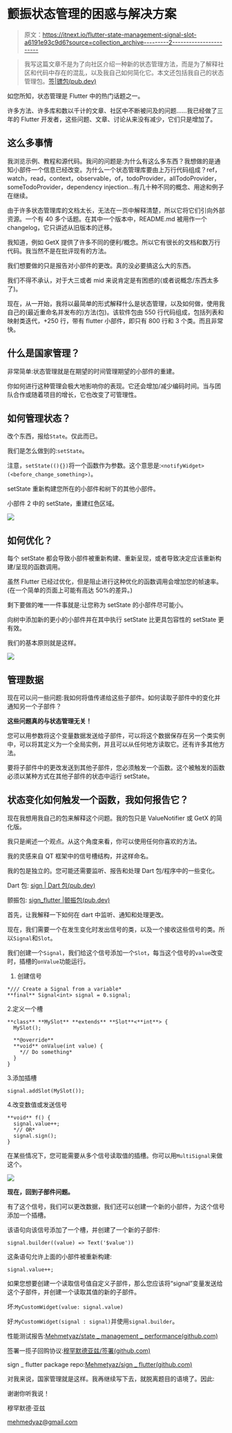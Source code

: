 # 颤振状态管理的困惑与解决方案

> 原文：<https://itnext.io/flutter-state-management-signal-slot-a6191e93c9d6?source=collection_archive---------2----------------------->

> 我写这篇文章不是为了向社区介绍一种新的状态管理方法，而是为了解释社区和代码中存在的混乱，以及我自己如何简化它。本文还包括我自己的状态管理包。[签|镖包(pub.dev)](https://pub.dev/packages/sign)

如您所知，状态管理是 Flutter 中的热门话题之一。

许多方法、许多库和数以千计的文章、社区中不断被问及的问题……我已经做了三年的 Flutter 开发者，这些问题、文章、讨论从来没有减少，它们只是增加了。

## 这么多事情

我浏览示例、教程和源代码。我问的问题是:为什么有这么多东西？我想做的是通知小部件一个信息已经改变。为什么一个状态管理库要由上万行代码组成？ref，watch，read，context，observable，of，todoProvider，allTodoProvider，someTodoProvider，dependency injection…有几十种不同的概念、用途和例子在继续。

由于许多状态管理库的文档太长，无法在一页中解释清楚，所以它将它们引向外部资源。一个有 40 多个话题。在其中一个版本中，README.md 被用作一个 changelog，它只讲述从旧版本的迁移。

我知道，例如 GetX 提供了许多不同的便利/概念。所以它有很长的文档和数万行代码。我当然不是在批评现有的方法。

我们想要做的只是报告对小部件的更改。真的没必要搞这么大的东西。

我们不得不承认，对于大三或者 mid 来说肯定是有困惑的(或者说概念/东西太多了)。

现在，从一开始，我将以最简单的形式解释什么是状态管理，以及如何做，使用我自己的(最近重命名并发布的)方法(包)。该软件包由 550 行代码组成，包括列表和映射类迭代，+250 行，带有 flutter 小部件，即只有 800 行和 3 个类。而且非常快。

## 什么是国家管理？

非常简单:状态管理就是在期望的时间管理期望的小部件的重建。

你如何进行这种管理会极大地影响你的表现。它还会增加/减少编码时间。当与团队合作或随着项目的增长，它也改变了可管理性。

## 如何管理状态？

改个东西，报给`State`。仅此而已。

我们是怎么做到的:`setState`。

注意，`setState((){})`将一个函数作为参数。这个意思是:`<notifyWidget>(<before_change_something>)`。

setState 重新构建您所在的小部件和树下的其他小部件。

小部件 2 中的 setState，重建红色区域。

![](img/b980a69c8474decfe7b753d7d436e835.png)

## 如何优化？

每个 setState 都会导致小部件被重新构建、重新呈现，或者导致决定应该重新构建/呈现的函数调用。

虽然 Flutter 已经过优化，但是阻止进行这种优化的函数调用会增加您的帧速率。(在一个简单的页面上可能有高达 50%的差异。)

剩下要做的唯一一件事就是:让您称为 setState 的小部件尽可能小。

向树中添加新的更小的小部件并在其中执行 setState 比更具包容性的 setState 更有效。

我们的基本原则就是这样。

![](img/7843e9ff078263556d68e8a6060c8c11.png)

## 管理数据

现在可以问一些问题:我如何将值传递给这些子部件。如何读取子部件中的变化并通知另一个子部件？

**这些问题真的与状态管理无关！**

您可以用参数将这个变量数据发送给子部件，可以将这个数据保存在另一个类实例中，可以将其定义为一个全局实例，并且可以从任何地方读取它。还有许多其他方法。

要将子部件中的更改发送到其他子部件，您必须触发一个函数。这个被触发的函数必须以某种方式在其他子部件的状态中运行 setState。

## 状态变化如何触发一个函数，我如何报告它？

现在我想用我自己的包来解释这个问题。我的包只是 ValueNotifier 或 GetX 的简化版。

我只是阐述一个观点。从这个角度来看，你可以使用任何你喜欢的方法。

我的灵感来自 QT 框架中的信号槽结构，并这样命名。

我的包是独立的。您可能还需要监听、报告和处理 Dart 包/程序中的一些变化。

Dart 包: [sign | Dart 包(pub.dev)](https://pub.dev/packages/sign)

颤振包: [sign_flutter |颤振包(pub.dev)](https://pub.dev/packages/sign_flutter)

首先，让我解释一下如何在 dart 中监听、通知和处理更改。

现在，我们需要一个在发生变化时发出信号的类，以及一个接收这些信号的类。所以`Signal`和`Slot`。

我们创建一个`Signal`，我们给这个信号添加一个`Slot`，每当这个信号的`value`改变时，插槽的`onValue`功能运行。

1.  创建信号

```
*/// Create a Signal from a variable*
**final** Signal<int> signal = 0.signal;
```

2.定义一个槽

```
**class** **MySlot** **extends** **Slot**<**int**> {
  MySlot();

  **@override**
  **void** onValue(int value) {
    *// Do something*
  }
}
```

3.添加插槽

```
signal.addSlot(MySlot());
```

4.改变数值或发送信号

```
**void** f() {
  signal.value++;
  *// OR*
  signal.sign();
}
```

在某些情况下，您可能需要从多个信号读取值的插槽。你可以用`MultiSignal`来做这个。

![](img/52566887ed1ce81504069d478406a811.png)

**现在，回到子部件问题。**

有了这个信号，我们可以更改数据，我们还可以创建一个新的小部件，为这个信号添加一个插槽。

该语句向该信号添加了一个槽，并创建了一个新的子部件:

```
signal.builder((value) => Text('$value'))
```

这条语句允许上面的小部件被重新构建:

```
signal.value++;
```

如果您想要创建一个读取信号值自定义子部件，那么您应该将“signal”变量发送给这个子部件，并创建一个读取其值的新的子部件。

坏:`MyCustomWidget(value: signal.value)`

好:`MyCustomWidget(signal : signal)`并使用`signal.builder`。

性能测试报告:[Mehmetyaz/state _ management _ performance(github.com)](https://github.com/Mehmetyaz/state_management_performance)

签署一揽子回购协议:[穆罕默德亚兹/签署(github.com)](https://github.com/Mehmetyaz/sign)

sign _ flutter package repo:[Mehmetyaz/sign _ flutter(github.com)](https://github.com/Mehmetyaz/sign_flutter)

对我来说，国家管理就是这样。我再继续写下去，就脱离题目的语境了。因此:

谢谢你听我说！

穆罕默德·亚兹

mehmedyaz@gmail.com